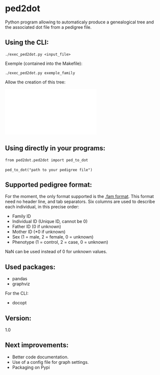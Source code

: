 # ped2dot
Python program allowing to automaticaly produce a genealogical tree and the associated dot file from a pedigree file.

## Using the CLI:

    ./exec_ped2dot.py <input_file>

Exemple (contained into the Makefile):

    ./exec_ped2dot.py exemple_family

Allow the creation of this tree:

![Genealogical tree exemple](family_Ex_Emple.dot.pdf)

## Using directly in your programs:

    from ped2dot.ped2dot import ped_to_dot

    ped_to_dot("path to your pedigree file")

## Supported pedigree format:
For the moment, the only format supported is the [.fam format](https://www.cog-genomics.org/plink2/formats#fam).
This format need no header line, and tab separators.
Six columns are used to describe each individual, in this precise order:
- Family ID
- Individual ID (Unique ID, cannot be 0)
- Father ID (0 if unknown)
- Mother ID (*0 if unknown)
- Sex (1 = male, 2 = female, 0 = unknown)
- Phenotype (1 = control, 2 = case, 0 = unknown)

NaN can be used instead of 0 for unknown values.

## Used packages:
- pandas
- graphviz

For the CLI:
- docopt

## Version:
1.0

## Next improvements:
- Better code documentation.
- Use of a config file for graph settings.
- Packaging on Pypi
